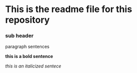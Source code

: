 # This is the readme file for this repository

### sub header

paragraph sentences 

**this is a bold sentence**

*this is an italicized sentece*
